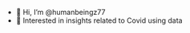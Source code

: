 - 👋 Hi, I’m @humanbeingz77
- 👀 Interested in insights related to Covid using data


<!---
humanbeingz77/humanbeingz77 is a ✨ special ✨ repository because its `README.md` (this file) appears on your GitHub profile.
You can click the Preview link to take a look at your changes.
--->
